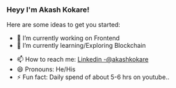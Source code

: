 ### Heyy I'm Akash Kokare!




Here are some ideas to get you started:

- 🔭 I’m currently working on Frontend
- 🌱 I’m currently learning/Exploring Blockchain
<!-- - 👯 I’m looking to collaborate on ...
- 🤔 I’m looking for help with ...
- 💬 Ask me about . -->
- 📫 How to reach me: [Linkedin -@akashkokare](https://www.linkedin.com/in/akash-kokare-410961173/)
- 😄 Pronouns: He/His
- ⚡ Fun fact: Daily spend of about 5-6 hrs on youtube..

